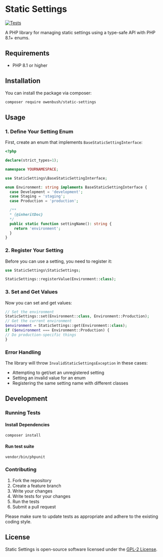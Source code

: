 # Static Settings

[![Tests](https://github.com/owenbush/static-settings/actions/workflows/tests.yml/badge.svg)](https://github.com/owenbush/static-settings/actions/workflows/tests.yml)

A PHP library for managing static settings using a type-safe API with PHP 8.1+ enums.

## Requirements

* PHP 8.1 or higher

## Installation

You can install the package via composer:

```bash
composer require owenbush/static-settings
```


## Usage

### 1. Define Your Setting Enum

First, create an enum that implements `BaseStaticSettingInterface`:

```php
<?php

declare(strict_types=1);

namespace YOURNAMESPACE;

use StaticSettings\BaseStaticSettingInterface;

enum Environment: string implements BaseStaticSettingInterface {
  case Development = 'development';
  case Staging = 'staging';
  case Production = 'production';

  /**
  * {@inheritDoc}
  */
  public static function settingName(): string {
    return 'environment';
  }
}
```

### 2. Register Your Setting

Before you can use a setting, you need to register it:

```php
use StaticSettings\StaticSettings;

StaticSettings::registerValue(Environment::class);
```

### 3. Set and Get Values

Now you can set and get values:

```php
// Set the environment
StaticSettings::set(Environment::class, Environment::Production);
// Get the current environment
$environment = StaticSettings::get(Environment::class);
if ($environment === Environment::Production) {
// Do production-specific things
}
```


### Error Handling

The library will throw `InvalidStaticSettingsException` in these cases:
- Attempting to get/set an unregistered setting
- Setting an invalid value for an enum
- Registering the same setting name with different classes


## Development

### Running Tests

#### Install Dependencies

```bash
composer install
```

#### Run test suite

```bash
vendor/bin/phpunit
```


### Contributing

1. Fork the repository
2. Create a feature branch
3. Write your changes
4. Write tests for your changes
5. Run the tests
6. Submit a pull request

Please make sure to update tests as appropriate and adhere to the existing coding style.

## License
Static Settings is open-source software licensed under the [GPL-2 License](https://github.com/e0ipso/twig-storybook/blob/main/LICENSE).

